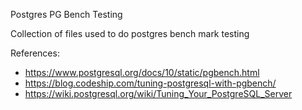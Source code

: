 Postgres PG Bench Testing

Collection of files used to do postgres bench mark testing

References:

- https://www.postgresql.org/docs/10/static/pgbench.html
- https://blog.codeship.com/tuning-postgresql-with-pgbench/
- https://wiki.postgresql.org/wiki/Tuning_Your_PostgreSQL_Server
